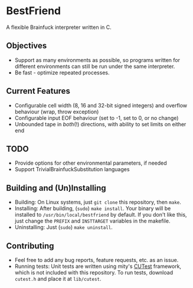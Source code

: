 # BestFriend
A flexible Brainfuck interpreter written in C.

## Objectives
 * Support as many environments as possible, so programs written for
    different environments can still be run under the same interpreter.
 * Be fast - optimize repeated processes.

## Current Features
 * Configurable cell width (8, 16 and 32-bit signed integers) and overflow
    behaviour (wrap, throw exception)
 * Configurable input EOF behaviour (set to -1, set to 0, or no change)
 * Unbounded tape in *both*(!) directions, with ability to set limits on
    either end

## TODO
 * Provide options for other environmental parameters, if needed
 * Support TrivialBrainfuckSubstitution languages

## Building and (Un)Installing
 * Building: On Linux systems, just `git clone` this repository, then
    `make`.
 * Installing: After building, (`sudo`) `make install`. Your binary will be
    installed to `/usr/bin/local/bestfriend` by default. If you don't like
    this, just change the `PREFIX` and `INSTTARGET` variables in the
    makefile.
 * Uninstalling: Just (`sudo`) `make uninstall`.

## Contributing
 * Feel free to add any bug reports, feature requests, etc. as an issue.
 * Running tests: Unit tests are written using mity's
    [CUTest](https://github.com/mity/cutest) framework, which is not
    included with this repository. To run tests, download `cutest.h` and
    place it at `lib/cutest`.
